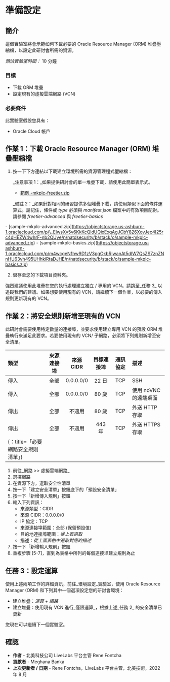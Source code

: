 # 準備設定

## 簡介

這個實驗室將會示範如何下載必要的 Oracle Resource Manager (ORM) 堆疊壓縮檔，以設定此研討會所需的資源。

_預估實驗室時間：_ 10 分鐘

### 目標

*   下載 ORM 堆疊
*   設定現有的虛擬雲端網路 (VCN)

### 必要條件

此實驗室假設您具有：

*   Oracle Cloud 帳戶

## 作業 1：下載 Oracle Resource Manager (ORM) 堆疊壓縮檔

1.  按一下下方連結以下載建立環境所需的資源管理程式壓縮檔：
    
    _注意事項 1：_如果提供研討會的單一堆疊下載，請使用此簡單表示式。
    
    *   [範例 -mkplc-freetier.zip](https://objectstorage.us-ashburn-1.oraclecloud.com/p/clKCvIhItftqqFoXdipFq5oukh0jVuwcKEMHVdqOPXN7oUqaoGwPZsimi5pgpfpR/n/natdsecurity/b/stack/o/sample-mkplc-freetier.zip)
    
    _備註 2：_如果針對相同的研習提供多個堆疊下載，請使用類似下面的條件運算式。請記住，條件或 _type_ 必須與 _manifest.json_ 檔案中的有效項目配對。請參閱 _freetier-advanced_ 與 _freetier-basics_
    

\- \[sample-mkplc-advanced.zip\](https://objectstorage.us-ashburn-1.oraclecloud.com/p/\_EIwsXv5v6KkKcQldUQixExqAgJCbY826XovJec4I25rc4dHEZW4whrF-nb2QUye/n/natdsecurity/b/stack/o/sample-mkplc-advanced.zip) \- \[sample-mkplc-basics.zip\](https://objectstorage.us-ashburn-1.oraclecloud.com/p/m4wcgeN1hw9D1zV3pgOkbRjwanAt5dIW7QsZS7znZNnHU63vh495UHhkiRtaDJHE/n/natdsecurity/b/stack/o/sample-mkplc-basics.zip)

2.  儲存至您的下載項目資料夾。

強烈建議使用此堆疊在您的執行處理建立獨立 / 專用的 VCN。請跳至_任務 3_ 以追蹤我們的建議。如果想要使用現有的 VCN，請繼續下一個作業，以必要的傳入規則更新現有的 VCN。

## 作業 2：將安全規則新增至現有的 VCN

此研討會需要使用特定數量的連接埠，並要求使用建立專用 VCN 的預設 ORM 堆疊執行來滿足此要求。若要使用現有的 VCN/ 子網路，必須將下列規則新增至安全清單。

| 類型 | 來源連接埠 | 來源 CIDR | 目標連接埠 | 通訊協定 | 描述 |
| :-- | :-: | :-: | :-: | :-: | :-- |
| 傳入 | 全部 | 0.0.0.0/0 | 22 日 | TCP | SSH |
| 傳入 | 全部 | 0.0.0.0/0 | 80 歲 | TCP | 使用 noVNC 的遠端桌面 |
| 傳出 | 全部 | 不適用 | 80 歲 | TCP | 外送 HTTP 存取 |
| 傳出 | 全部 | 不適用 | 443 年 | TCP | 外送 HTTPS 存取 |
| {：title=「必要網路安全規則清單」} |  |  |  |  |  |

1.  前往_網路 >> 虛擬雲端網路_
2.  選擇網路
3.  在資源下方，選取安全性清單
4.  按一下「建立安全清單」按鈕底下的「預設安全清單」
5.  按一下「新增傳入規則」按鈕
6.  輸入下列資訊：
    *   來源類型：CIDR
    *   來源 CIDR：0.0.0.0/0
    *   IP 協定：TCP
    *   來源連接埠範圍：全部 (保留預設值)
    *   目的地連接埠範圍：_從上表選取_
    *   描述：_從上面表格中選取對應的描述_
7.  按一下「新增輸入規則」按鈕
8.  重複步驟 \[5-7\]，直到為表格中所列的每個連接埠建立規則為止

## 任務 3：設定運算

使用上述兩項工作的詳細資訊，前往_環境設定_實驗室，使用 Oracle Resource Manager (ORM) 和下列其中一個選項設定您的研討會環境：

*   建立堆疊：_運算 + 網路_
*   建立堆疊：使用現有 VCN 進行_僅限運算_，根據上述_任務 2_ 的安全清單已更新

您現在可以繼續下一個實驗室。

## 確認

*   **作者** - 北美科技公司 LiveLabs 平台主管 Rene Fontcha
*   **貢獻者** - Meghana Banka
*   **上次更新者 / 日期** - Rene Fontcha，LiveLabs 平台主管，北美技術，2022 年 8 月